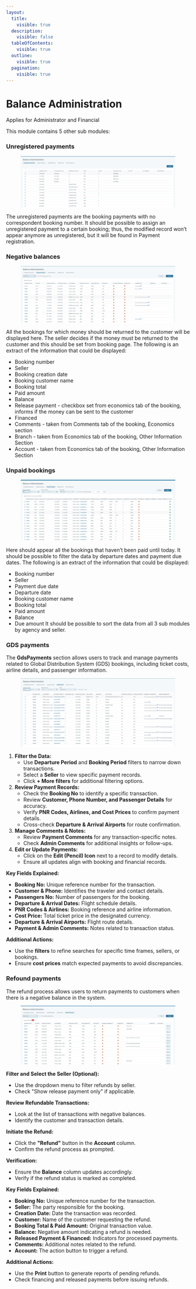 ```yaml
---
layout:
  title:
    visible: true
  description:
    visible: false
  tableOfContents:
    visible: true
  outline:
    visible: true
  pagination:
    visible: true
---
```


# Balance Administration

Applies for Administrator and Financial

This module contains 5 other sub modules:

### &#x20;**Unregistered payments**&#x20;

<figure><img src=".gitbook/assets/image (9) (1) (1) (1) (1) (1) (1) (1) (1) (1) (1) (1) (1) (1).png" alt=""><figcaption></figcaption></figure>

The unregistered payments are the booking payments with no correspondent booking number. It should be possible to assign an unregistered payment to a certain booking; thus, the modified record won’t appear anymore as unregistered, but it will be found in Payment registration.

### &#x20;**Negative balances**&#x20;

<figure><img src=".gitbook/assets/image (10) (1) (1) (1) (1) (1) (1) (1) (1) (1) (1) (1) (1) (1).png" alt=""><figcaption></figcaption></figure>

All the bookings for which money should be returned to the customer will be displayed here. The seller decides if the money must be returned to the customer and this should be set from booking page. The following is an extract of the information that could be displayed:

* Booking number
* Seller
* Booking creation date
* Booking customer name
* Booking total
* Paid amount
* Balance
* Release payment - checkbox set from economics tab of the booking, informs if the money can be sent to the customer
* Financed
* Comments - taken from Comments tab of the booking, Economics section
* Branch - taken from Economics tab of the booking, Other Information Section
* Account - taken from Economics tab of the booking, Other Information Section

### **Unpaid bookings**&#x20;

<figure><img src=".gitbook/assets/image (11) (1) (1) (1) (1) (1) (1) (1) (1) (1) (1) (1) (1).png" alt=""><figcaption></figcaption></figure>

Here should appear all the bookings that haven’t been paid until today. It should be possible to filter the data by departure dates and payment due dates. The following is an extract of the information that could be displayed:

* Booking number
* Seller
* Payment due date
* Departure date
* Booking customer name
* Booking total
* Paid amount
* Balance
* Due amount It should be possible to sort the data from all 3 sub modules by agency and seller.

### **GDS payments**

The **GdsPayments** section allows users to track and manage payments related to Global Distribution System (GDS) bookings, including ticket costs, airline details, and passenger information.

<figure><img src=".gitbook/assets/image (12) (1) (1) (1) (1) (1) (1) (1) (1) (1) (1) (1).png" alt=""><figcaption></figcaption></figure>

1. **Filter the Data:**
   * Use **Departure Period** and **Booking Period** filters to narrow down transactions.
   * Select a **Seller** to view specific payment records.
   * Click **+ More filters** for additional filtering options.
2. **Review Payment Records:**
   * Check the **Booking No** to identify a specific transaction.
   * Review **Customer, Phone Number, and Passenger Details** for accuracy.
   * Verify **PNR Codes, Airlines, and Cost Prices** to confirm payment details.
   * Cross-check **Departure & Arrival Airports** for route confirmation.
3. **Manage Comments & Notes:**
   * Review **Payment Comments** for any transaction-specific notes.
   * Check **Admin Comments** for additional insights or follow-ups.
4. **Edit or Update Payments:**
   * Click on the **Edit (Pencil) Icon** next to a record to modify details.
   * Ensure all updates align with booking and financial records.

**Key Fields Explained:**

* **Booking No:** Unique reference number for the transaction.
* **Customer & Phone:** Identifies the traveler and contact details.
* **Passengers No:** Number of passengers for the booking.
* **Departure & Arrival Dates:** Flight schedule details.
* **PNR Codes & Airlines:** Booking reference and airline information.
* **Cost Price:** Total ticket price in the designated currency.
* **Departure & Arrival Airports:** Flight route details.
* **Payment & Admin Comments:** Notes related to transaction status.

**Additional Actions:**

* Use the **filters** to refine searches for specific time frames, sellers, or bookings.
* Ensure **cost prices** match expected payments to avoid discrepancies.

### Refound payments

The refund process allows users to return payments to customers when there is a negative balance in the system.

<figure><img src=".gitbook/assets/image (8) (1) (1) (1) (1) (1) (1) (1) (1) (1) (1) (1) (1) (1) (1).png" alt=""><figcaption></figcaption></figure>

**Filter and Select the Seller (Optional):**

* Use the dropdown menu to filter refunds by seller.
* Check "Show release payment only" if applicable.

**Review Refundable Transactions:**

* Look at the list of transactions with negative balances.
* Identify the customer and transaction details.

**Initiate the Refund:**

* Click the **"Refund"** button in the **Account** column.
* Confirm the refund process as prompted.

**Verification:**

* Ensure the **Balance** column updates accordingly.
* Verify if the refund status is marked as completed.

**Key Fields Explained:**

* **Booking No:** Unique reference number for the transaction.
* **Seller:** The party responsible for the booking.
* **Creation Date:** Date the transaction was recorded.
* **Customer:** Name of the customer requesting the refund.
* **Booking Total & Paid Amount:** Original transaction value.
* **Balance:** Negative amount indicating a refund is needed.
* **Released Payment & Financed:** Indicators for processed payments.
* **Comments:** Additional notes related to the refund.
* **Account:** The action button to trigger a refund.

**Additional Actions:**

* Use the **Print** button to generate reports of pending refunds.
* Check financing and released payments before issuing refunds.
